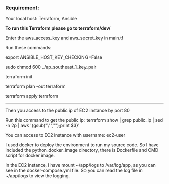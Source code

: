 <h3>Requirement:</h3>

 Your local host: Terraform, Ansible


<b>To run this Terraform please go to terraform/dev/</b>

Enter the aws_access_key and aws_secret_key in main.tf

Run these commands:

export ANSIBLE_HOST_KEY_CHECKING=False

sudo chmod 600 ../ap_southeast_1_key_pair

terraform init

terraform plan -out terraform

terraform apply terraform

-----------------------------------------------------------
Then you access to the public ip of EC2 instance by port 80

Run this command to get the public ip: terraform show | grep public_ip | sed -n 2p | awk '{gsub("\\"","");print $3}'


You can access to EC2 instance with username: ec2-user

I used docker to deploy the environment to run my source code. So I have included the python_docker_image directory, there is Dockerfile and CMD script for docker image.

In the EC2 instance, I have mount ~/app/logs to /var/log/app, as you can see in the docker-compose.yml file. So you can read the log file in ~/app/logs to view the logging. 

